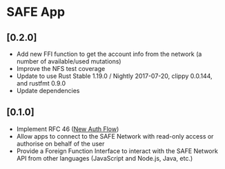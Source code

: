 # SAFE App

## [0.2.0]
- Add new FFI function to get the account info from the network (a number of available/used mutations)
- Improve the NFS test coverage
- Update to use Rust Stable 1.19.0 / Nightly 2017-07-20, clippy 0.0.144, and rustfmt 0.9.0
- Update dependencies

## [0.1.0]
- Implement RFC 46 ([New Auth Flow](https://github.com/maidsafe/rfcs/blob/master/text/0046-new-auth-flow/0046-new-auth-flow.md))
- Allow apps to connect to the SAFE Network with read-only access or authorise on behalf of the user
- Provide a Foreign Function Interface to interact with the SAFE Network API from other languages (JavaScript and Node.js, Java, etc.)
